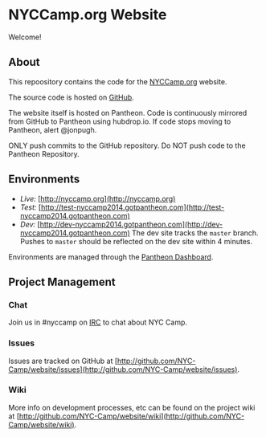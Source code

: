 NYCCamp.org Website
===================

Welcome!


About
-----

This repoository contains the code for the [NYCCamp.org](http://nyccamp.org) website.

The source code is hosted on [GitHub](http://github.com/NYC-Camp/website).

The website itself is hosted on Pantheon.  Code is continuously mirrored from GitHub to Pantheon using hubdrop.io.  If code stops moving to Pantheon, alert @jonpugh.

ONLY push commits to the GitHub repository.  Do NOT push code to the Pantheon Repository.

Environments
------------

- *Live:* [http://nyccamp.org](http://nyccamp.org)
- *Test:* [http://test-nyccamp2014.gotpantheon.com](http://test-nyccamp2014.gotpantheon.com)
- *Dev:* [http://dev-nyccamp2014.gotpantheon.com](http://dev-nyccamp2014.gotpantheon.com) The dev site tracks the `master` branch.  Pushes to `master` should be reflected on the dev site within 4 minutes.

Environments are managed through the [Pantheon Dashboard](https://dashboard.getpantheon.com/sites/a1afbb9f-3cbb-4fe0-22f8-7da39984db4c).

Project Management
------------------

### Chat

Join us in #nyccamp on [IRC](ircs://chat.freenode.net) to chat about NYC Camp.

### Issues

Issues are tracked on GitHub at [http://github.com/NYC-Camp/website/issues](http://github.com/NYC-Camp/website/issues).

### Wiki

More info on development processes, etc can be found on the project wiki at [http://github.com/NYC-Camp/website/wiki](http://github.com/NYC-Camp/website/wiki).
